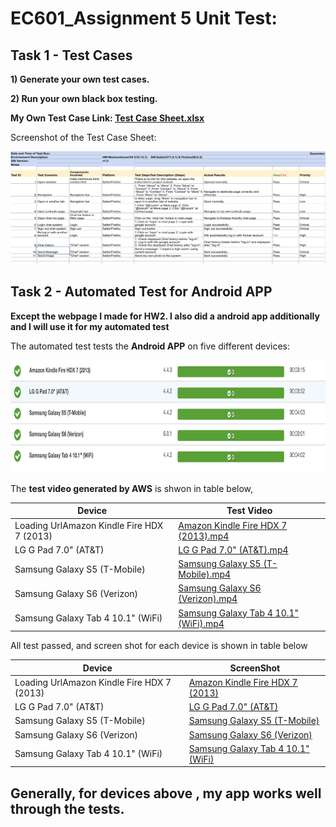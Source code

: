 # EC601_Assignment 5 Unit Test:
  
## **Task 1 - Test Cases**
   
**1) Generate your own test cases.**

**2) Run your own black box testing.**
  
  **My Own Test Case Link: [Test Case Sheet.xlsx](https://github.com/liuzulin/EC601_HW2/blob/master/HW2_Unit_Test/my%20own%20test%20case/Test%20Case%20Sheet%20Zulin.xlsx)** 
  
  Screenshot of the Test Case Sheet:
  
  <img src="https://github.com/liuzulin/EC601_HW2/blob/master/HW2_Unit_Test/my%20own%20test%20case/screen%20shot%20for%20My%20own%20test%20case.png?raw=true" width="600" height="180">
  

## **Task 2 - Automated Test for Android APP**
**Except the webpage I made for HW2. I also did a android app additionally and I will use it for my automated test**

The automated test tests the **Android APP** on five different devices:

<img src="https://github.com/liuzulin/EC601_HW2/blob/master/HW2_Unit_Test/automate%20test/5deviceResult.png" width="600" height="180">

The **test video generated by AWS** is shwon in table below, 

|Device |Test Video |    
|---|---  
|Loading UrlAmazon Kindle Fire HDX 7 (2013)|[Amazon Kindle Fire HDX 7 (2013).mp4](https://github.com/liuzulin/EC601_HW2/blob/master/HW2_Unit_Test/automate%20test/Amazon%20Kindle%20Fire%20HDX%207%20(2013).mp4) |
|LG G Pad 7.0" (AT&T) |[LG G Pad 7.0" (AT&T).mp4](https://github.com/liuzulin/EC601_HW2/blob/master/HW2_Unit_Test/automate%20test/LG%20G%20Pad%207.0%22%20(AT%26T).mp4) |
|Samsung Galaxy S5 (T-Mobile) |[Samsung Galaxy S5 (T-Mobile).mp4](https://github.com/liuzulin/EC601_HW2/blob/master/HW2_Unit_Test/automate%20test/Samsung%20Galaxy%20S5%20(T-Mobile).mp4) |
|Samsung Galaxy S6 (Verizon) |[Samsung Galaxy S6 (Verizon).mp4](https://github.com/liuzulin/EC601_HW2/blob/master/HW2_Unit_Test/automate%20test/Samsung%20Galaxy%20S6%20(Verizon).mp4) |
|Samsung Galaxy Tab 4 10.1" (WiFi) |[Samsung Galaxy Tab 4 10.1" (WiFi).mp4](https://github.com/liuzulin/EC601_HW2/blob/master/HW2_Unit_Test/automate%20test/Samsung%20Galaxy%20Tab%204%2010.1%22%20(WiFi).mp4) |

All test passed, and screen shot for each device is shown in table below

|Device |ScreenShot |    
|---|---  
|Loading UrlAmazon Kindle Fire HDX 7 (2013)|[Amazon Kindle Fire HDX 7 (2013)](https://github.com/liuzulin/EC601_HW2/blob/master/HW2_Unit_Test/automate%20test/Amazon%20Kindle%20Fire%20HDX%207%20(2013).png) |
|LG G Pad 7.0" (AT&T) |[LG G Pad 7.0" (AT&T)](https://github.com/liuzulin/EC601_HW2/blob/master/HW2_Unit_Test/automate%20test/LG%20G%20Pad%207.0%22%20(AT%26T).png) |
|Samsung Galaxy S5 (T-Mobile) |[Samsung Galaxy S5 (T-Mobile)](https://github.com/liuzulin/EC601_HW2/blob/master/HW2_Unit_Test/automate%20test/Samsung%20Galaxy%20S5%20(T-Mobile).png) |
|Samsung Galaxy S6 (Verizon) |[Samsung Galaxy S6 (Verizon)]() |
|Samsung Galaxy Tab 4 10.1" (WiFi) |[Samsung Galaxy Tab 4 10.1" (WiFi)](https://github.com/liuzulin/EC601_HW2/blob/master/HW2_Unit_Test/automate%20test/Samsung%20Galaxy%20Tab%204%2010.1%22%20(WiFi).png) |

## Generally, for devices above , my app works well through the tests.
